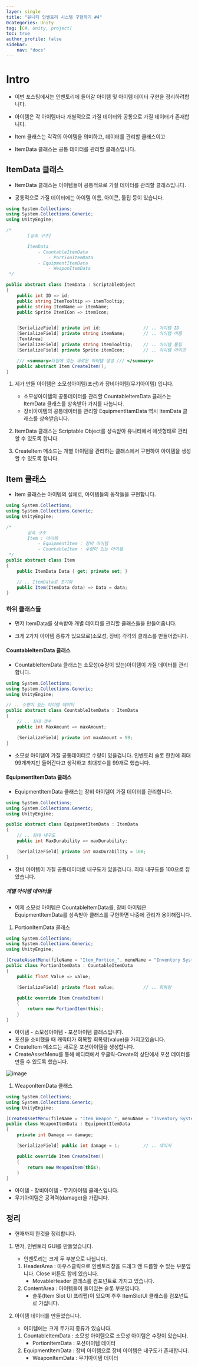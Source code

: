 ```yaml
---
layer: single
title: "유니티 인벤토리 시스템 구현하기 #4"
0categories: Unity
tag: [C#, Unity, project]
toc: true
author_profile: false
sidebar: 
    nav: "docs"
---
```



# Intro

- 이번 포스팅에서는 인벤토리에 들어갈 아이템 및 아이템 데이터 구현을 정리하려합니다.

- 아이템은 각 아이템마다 개별적으로 가질 데이터와 공통으로 가질 데이터가 존재합니다.

- Item 클래스는 각각의 아이템을 의미하고, 데이터를 관리할 클래스이고

- ItemData 클래스는 공통 데이터를 관리할 클래스입니다.


## ItemData 클래스

- ItemData 클래스는 아이템들이 공통적으로 가질 데이터를 관리할 클래스입니다.

- 공통적으로 가질 데이터에는 아이템 이름, 아이콘, 툴팁 등이 있습니다.     



```c#
using System.Collections;
using System.Collections.Generic;
using UnityEngine;

/*
        [상속 구조]

        ItemData
            - CountableItemData
                - PortionItemData
            - EquipmentItemData
                - WeaponItemData
 */ 

public abstract class ItemData : ScriptableObject
{
    public int ID => id;                        
    public string ItemTooltip => itemTooltip;
    public string ItemName => itemName;
    public Sprite ItemICon => itemIcon;         


    [SerializeField] private int id;                // .. 아이템 ID
    [SerializeField] private string itemName;       // .. 아이템 이름
    [TextArea]
    [SerializeField] private string itemTooltip;    // .. 아이템 툴팁 
    [SerializeField] private Sprite itemIcon;       // .. 아이템 아이콘

    /// <summary>타입에 맞는 새로운 아이템 생성 /// </summary>
    public abstract Item CreateItem();
}

```

1. 제가 만들 아이템은 소모성아이템(포션)과 장비아이템(무기아이템) 입니다.
    - 소모성아이템의 공통데이터를 관리할 CountableItemData 클래스는 ItemData 클래스를 상속받아 가지를 나눕니다.
    - 장비아이템의 공통데이터를 관리할 EquipmentItamData 역시 ItemData 클래스를 상속받습니다.

1. ItemData 클래스는 Scriptable Object를 상속받아 유니티에서 애셋형태로 관리할 수 있도록 합니다.

1. CreateItem 메소드는 개별 아이템을 관리하는 클래스에서 구현하여 아이템을 생성할 수 있도록 합니다.



## Item 클래스

- Item 클래스는 아이템의 실체로, 아이템들의 동작들을 구현합니다.

```c#
using System.Collections;
using System.Collections.Generic;
using UnityEngine;

/*
        상속 구조
        Item : 아이템
            - EquipmentItem : 장비 아이템
            - CountableItem : 수량이 있는 아이템
 */
public abstract class Item 
{
    public ItemData Data { get; private set; }

    // .. ItemData로 초기화
    public Item(ItemData data) => Data = data;
}
```
    

### 하위 클래스들

- 먼저 ItemData를 상속받아 개별 데이터를 관리할 클래스들을 만들어줍니다.

- 크게 2가지 아이템 종류가 있으므로(소모성, 장비) 각각의 클래스를 만들어줍니다.


#### CountableItemData 클래스

- CountableItemData 클래스는 소모성(수량이 있는)아이템이 가질 데이터를 관리합니다.


```c#
using System.Collections;
using System.Collections.Generic;
using UnityEngine;

// .. 수량이 있는 아이템 데이터
public abstract class CountableItemData : ItemData
{
    // .. 최대 갯수
    public int MaxAmount => maxAmount;

    [SerializeField] private int maxAmount = 99;
}

```

- 소모성 아이템이 가질 공통데이터로 수량이 있을겁니다. 인벤토리 슬롯 한칸에 최대 99개까지만 들어간다고 생각하고 최대갯수를 99개로 했습니다.


#### EquipmentItemData 클래스

- EquipmentItemData 클래스는 장비 아이템이 가질 데이터를 관리합니다.

```c#
using System.Collections;
using System.Collections.Generic;
using UnityEngine;

public abstract class EquipmentItemData : ItemData
{
    // .. 최대 내구도
    public int MaxDurability => maxDurability;

    [SerializeField] private int maxDurability = 100;
}

```

- 장비 아이템이 가질 공통데이터로 내구도가 있을겁니다. 최대 내구도를 100으로 잡았습니다.



##### 개별 아이템 데이터들

- 이제 소모성 아이템은 CountableItemData를, 장비 아이템은 EquipmentItemData를 상속받아 클래스를 구현하면 나중에 관리가 용이해집니다.

1. PortionItemData 클래스

```c#
using System.Collections;
using System.Collections.Generic;
using UnityEngine;

[CreateAssetMenu(fileName = "Item_Portion_", menuName = "Inventory System/Item Data/Portion", order = 3)]
public class PortionItemData : CountableItemData
{
    public float Value => value;

    [SerializeField] private float value;           // .. 회복량

    public override Item CreateItem()
    {
        return new PortionItem(this);
    }
}

```

- 아이템 - 소모성아이템 - 포션아이템 클래스입니다.
- 포션을 소비했을 때 캐릭터가 회복할 회복량(value)을 가지고있습니다.
- CreateItem 메소드는 새로운 포션아이템을 생성합니다.
- CreateAssetMenu를 통해 에디터에서 우클릭-Create의 상단에서 포션 데이터를 만들 수 있도록 했습니다.

![image](/images/2024/2024-07-08/capture_1.PNG)


1. WeaponItemData 클래스

```c#
using System.Collections;
using System.Collections.Generic;
using UnityEngine;

[CreateAssetMenu(fileName = "Item_Weapon_", menuName = "Inventory System/Item Data/Weaopn", order = 1)]
public class WeaponItemData : EquipmentItemData
{
    private int Damage => damage;

    [SerializeField] public int damage = 1;         // .. 데미지

    public override Item CreateItem()
    {
        return new WeaponItem(this);
    }
}

```

- 아이템 - 장비아이템 - 무기아이템 클래스입니다.
- 무기아이템은 공격력(damage)을 가집니다. 



## 정리

- 현재까지 한것을 정리합니다.

1. 먼저, 인벤토리 GUI를 만들었습니다. 
    - 인벤토리는 크게 두 부분으로 나뉩니다.
    1. HeaderArea : 마우스클릭으로 인벤토리창을 드래그 앤 드롭할 수 있는 부분입니다. Close 버튼도 함께 있습니다.
        - MovableHeader 클래스를 컴포넌트로 가지고 있습니다.  
    2. ContentArea : 아이템들이 들어있는 슬롯 부분입니다.
        - 슬롯(Item Slot UI 프리팹)이 있으며 추후 ItemSlotUI 클래스를 컴포넌트로 가집니다.

1. 아이템 데이터를 만들었습니다.
    - 아이템에는 크게 두가지 종류가 있습니다.
    1. CountableItemData : 소모성 아이템으로 소모성 아이템은 수량이 있습니다.
        - PortionItemData : 포션아이템 데이터 
    2. EquipmentItemData : 장비 아이템으로 장비 아이템은 내구도가 존재합니다.
        - WeaponItemData : 무기아이템 데이터